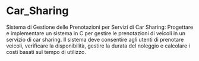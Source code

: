 # Car_Sharing
Sistema di Gestione delle Prenotazioni per Servizi di Car Sharing: Progettare e implementare un sistema in C per gestire le prenotazioni di veicoli in un servizio di car sharing. Il sistema deve consentire agli utenti di prenotare veicoli, verificare la disponibilità, gestire la durata del noleggio e calcolare i costi basati sul tempo di utilizzo.
